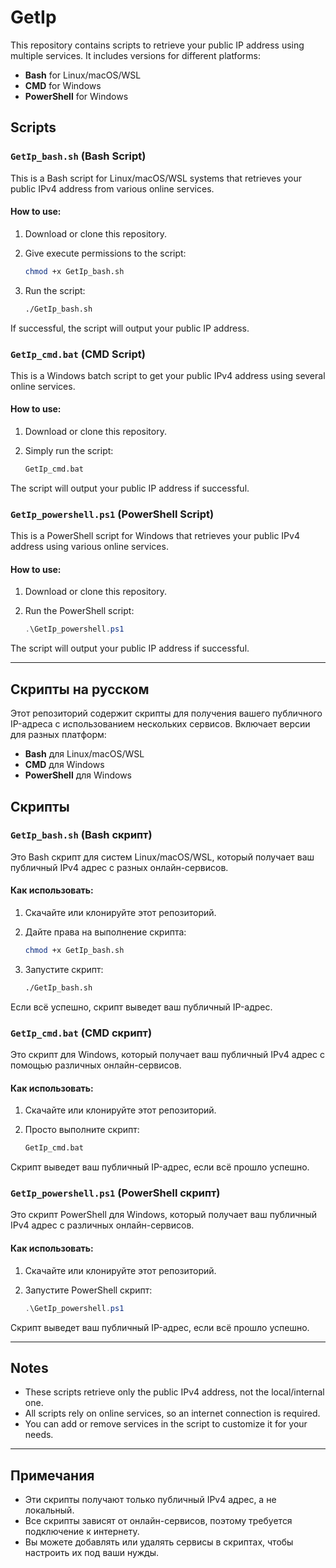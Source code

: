 
# GetIp

This repository contains scripts to retrieve your public IP address using multiple services. It includes versions for different platforms:

- **Bash** for Linux/macOS/WSL
- **CMD** for Windows
- **PowerShell** for Windows

## Scripts

### `GetIp_bash.sh` (Bash Script)

This is a Bash script for Linux/macOS/WSL systems that retrieves your public IPv4 address from various online services.

#### How to use:

1. Download or clone this repository.
2. Give execute permissions to the script:

   ```bash
   chmod +x GetIp_bash.sh
   ```

3. Run the script:

   ```bash
   ./GetIp_bash.sh
   ```

If successful, the script will output your public IP address.

### `GetIp_cmd.bat` (CMD Script)

This is a Windows batch script to get your public IPv4 address using several online services.

#### How to use:

1. Download or clone this repository.
2. Simply run the script:

   ```cmd
   GetIp_cmd.bat
   ```

The script will output your public IP address if successful.

### `GetIp_powershell.ps1` (PowerShell Script)

This is a PowerShell script for Windows that retrieves your public IPv4 address using various online services.

#### How to use:

1. Download or clone this repository.
2. Run the PowerShell script:

   ```powershell
   .\GetIp_powershell.ps1
   ```

The script will output your public IP address if successful.

---

## Скрипты на русском

Этот репозиторий содержит скрипты для получения вашего публичного IP-адреса с использованием нескольких сервисов. Включает версии для разных платформ:

- **Bash** для Linux/macOS/WSL
- **CMD** для Windows
- **PowerShell** для Windows

## Скрипты

### `GetIp_bash.sh` (Bash скрипт)

Это Bash скрипт для систем Linux/macOS/WSL, который получает ваш публичный IPv4 адрес с разных онлайн-сервисов.

#### Как использовать:

1. Скачайте или клонируйте этот репозиторий.
2. Дайте права на выполнение скрипта:

   ```bash
   chmod +x GetIp_bash.sh
   ```

3. Запустите скрипт:

   ```bash
   ./GetIp_bash.sh
   ```

Если всё успешно, скрипт выведет ваш публичный IP-адрес.

### `GetIp_cmd.bat` (CMD скрипт)

Это скрипт для Windows, который получает ваш публичный IPv4 адрес с помощью различных онлайн-сервисов.

#### Как использовать:

1. Скачайте или клонируйте этот репозиторий.
2. Просто выполните скрипт:

   ```cmd
   GetIp_cmd.bat
   ```

Скрипт выведет ваш публичный IP-адрес, если всё прошло успешно.

### `GetIp_powershell.ps1` (PowerShell скрипт)

Это скрипт PowerShell для Windows, который получает ваш публичный IPv4 адрес с различных онлайн-сервисов.

#### Как использовать:

1. Скачайте или клонируйте этот репозиторий.
2. Запустите PowerShell скрипт:

   ```powershell
   .\GetIp_powershell.ps1
   ```

Скрипт выведет ваш публичный IP-адрес, если всё прошло успешно.

---

## Notes

- These scripts retrieve only the public IPv4 address, not the local/internal one.
- All scripts rely on online services, so an internet connection is required.
- You can add or remove services in the script to customize it for your needs.

---

## Примечания

- Эти скрипты получают только публичный IPv4 адрес, а не локальный.
- Все скрипты зависят от онлайн-сервисов, поэтому требуется подключение к интернету.
- Вы можете добавлять или удалять сервисы в скриптах, чтобы настроить их под ваши нужды.
